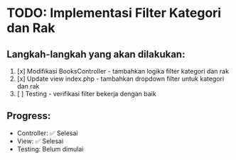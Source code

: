 # TODO: Implementasi Filter Kategori dan Rak

## Langkah-langkah yang akan dilakukan:

1. [x] Modifikasi BooksController - tambahkan logika filter kategori dan rak
2. [x] Update view index.php - tambahkan dropdown filter untuk kategori dan rak
3. [ ] Testing - verifikasi filter bekerja dengan baik

## Progress:
- Controller: ✅ Selesai
- View: ✅ Selesai
- Testing: Belum dimulai
